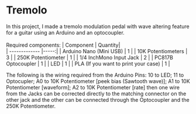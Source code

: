 # Tremolo
 
In this project, I made a tremolo modulation pedal with wave altering feature for a guitar using an Arduino and an optocoupler.
<br/><br/>
Required components:
| Component        | Quantity|    
| ------------- |-----:|
| Arduino Nano (Mini USB) | 1 |
| 10K Potentiometers | 3 |
| 250K Potentiometer | 1 |
| 1/4 InchMono Input Jack | 2 |
| PC817B Optocoupler | 1 |
| LED | 1 |
| PLA (If you want to print your case) | 1 |

The following is the wiring required from the Arduino Pins:
10 to LED;
11 to Optocupler;
A0 to 10K Potentiometer [peek bias (Sawtooth wave)];
A1 to 10K Potentiometer [waveform];
A2 to 10K Potentiometer [rate]
then one wire from the Jacks can be corrected directly to the matching connector on the other jack and the other can be connected through the Optocoupler and the 250K Potentiometer.